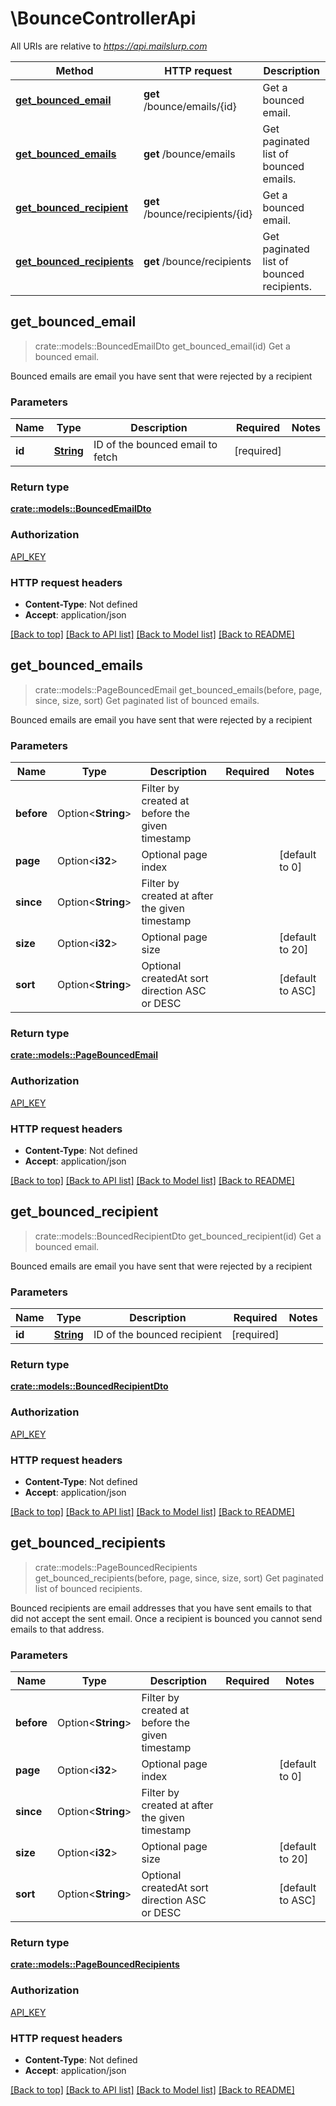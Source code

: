 # \BounceControllerApi

All URIs are relative to *https://api.mailslurp.com*

| Method                                                                   | HTTP request                    | Description                               |
| ------------------------------------------------------------------------ | ------------------------------- | ----------------------------------------- |
| [**get_bounced_email**](BounceControllerApi#get_bounced_email)           | **get** /bounce/emails/{id}     | Get a bounced email.                      |
| [**get_bounced_emails**](BounceControllerApi#get_bounced_emails)         | **get** /bounce/emails          | Get paginated list of bounced emails.     |
| [**get_bounced_recipient**](BounceControllerApi#get_bounced_recipient)   | **get** /bounce/recipients/{id} | Get a bounced email.                      |
| [**get_bounced_recipients**](BounceControllerApi#get_bounced_recipients) | **get** /bounce/recipients      | Get paginated list of bounced recipients. |

## get_bounced_email

> crate::models::BouncedEmailDto get_bounced_email(id)
> Get a bounced email.

Bounced emails are email you have sent that were rejected by a recipient

### Parameters

| Name   | Type           | Description                      | Required   | Notes |
| ------ | -------------- | -------------------------------- | ---------- | ----- |
| **id** | [**String**]() | ID of the bounced email to fetch | [required] |

### Return type

[**crate::models::BouncedEmailDto**](BouncedEmailDto)

### Authorization

[API_KEY](../README#API_KEY)

### HTTP request headers

- **Content-Type**: Not defined
- **Accept**: application/json

[[Back to top]](#) [[Back to API list]](../README#documentation-for-api-endpoints) [[Back to Model list]](../README#documentation-for-models) [[Back to README]](../README)

## get_bounced_emails

> crate::models::PageBouncedEmail get_bounced_emails(before, page, since, size, sort)
> Get paginated list of bounced emails.

Bounced emails are email you have sent that were rejected by a recipient

### Parameters

| Name       | Type               | Description                                     | Required | Notes            |
| ---------- | ------------------ | ----------------------------------------------- | -------- | ---------------- |
| **before** | Option<**String**> | Filter by created at before the given timestamp |          |
| **page**   | Option<**i32**>    | Optional page index                             |          | [default to 0]   |
| **since**  | Option<**String**> | Filter by created at after the given timestamp  |          |
| **size**   | Option<**i32**>    | Optional page size                              |          | [default to 20]  |
| **sort**   | Option<**String**> | Optional createdAt sort direction ASC or DESC   |          | [default to ASC] |

### Return type

[**crate::models::PageBouncedEmail**](PageBouncedEmail)

### Authorization

[API_KEY](../README#API_KEY)

### HTTP request headers

- **Content-Type**: Not defined
- **Accept**: application/json

[[Back to top]](#) [[Back to API list]](../README#documentation-for-api-endpoints) [[Back to Model list]](../README#documentation-for-models) [[Back to README]](../README)

## get_bounced_recipient

> crate::models::BouncedRecipientDto get_bounced_recipient(id)
> Get a bounced email.

Bounced emails are email you have sent that were rejected by a recipient

### Parameters

| Name   | Type           | Description                 | Required   | Notes |
| ------ | -------------- | --------------------------- | ---------- | ----- |
| **id** | [**String**]() | ID of the bounced recipient | [required] |

### Return type

[**crate::models::BouncedRecipientDto**](BouncedRecipientDto)

### Authorization

[API_KEY](../README#API_KEY)

### HTTP request headers

- **Content-Type**: Not defined
- **Accept**: application/json

[[Back to top]](#) [[Back to API list]](../README#documentation-for-api-endpoints) [[Back to Model list]](../README#documentation-for-models) [[Back to README]](../README)

## get_bounced_recipients

> crate::models::PageBouncedRecipients get_bounced_recipients(before, page, since, size, sort)
> Get paginated list of bounced recipients.

Bounced recipients are email addresses that you have sent emails to that did not accept the sent email. Once a recipient is bounced you cannot send emails to that address.

### Parameters

| Name       | Type               | Description                                     | Required | Notes            |
| ---------- | ------------------ | ----------------------------------------------- | -------- | ---------------- |
| **before** | Option<**String**> | Filter by created at before the given timestamp |          |
| **page**   | Option<**i32**>    | Optional page index                             |          | [default to 0]   |
| **since**  | Option<**String**> | Filter by created at after the given timestamp  |          |
| **size**   | Option<**i32**>    | Optional page size                              |          | [default to 20]  |
| **sort**   | Option<**String**> | Optional createdAt sort direction ASC or DESC   |          | [default to ASC] |

### Return type

[**crate::models::PageBouncedRecipients**](PageBouncedRecipients)

### Authorization

[API_KEY](../README#API_KEY)

### HTTP request headers

- **Content-Type**: Not defined
- **Accept**: application/json

[[Back to top]](#) [[Back to API list]](../README#documentation-for-api-endpoints) [[Back to Model list]](../README#documentation-for-models) [[Back to README]](../README)
